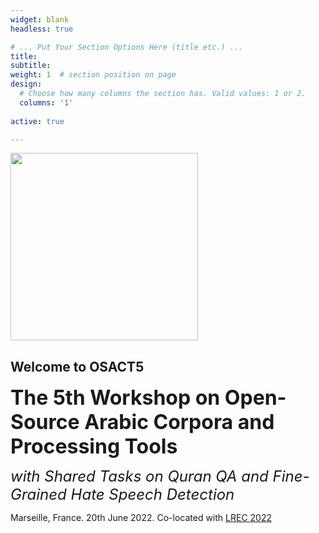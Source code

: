 ```yaml
---
widget: blank
headless: true

# ... Put Your Section Options Here (title etc.) ...
title: 
subtitle:
weight: 1  # section position on page
design:
  # Choose how many columns the section has. Valid values: 1 or 2.
  columns: '1'
  
active: true

---
```

<div class="container">
<div class="row">
  <div class="col-md-2 mx-auto col-md-6  hero-media">
        <img src="/media/icon_huaf2d1e5590a294691138a9a9f98ba1a7_29433_400x0_resize_lanczos_3.png" srcset="/media/icon_huaf2d1e5590a294691138a9a9f98ba1a7_29433_1200x0_resize_lanczos_3.png 1200w,/media/icon_huaf2d1e5590a294691138a9a9f98ba1a7_29433_800x0_resize_lanczos_3.png 800w,/media/icon_huaf2d1e5590a294691138a9a9f98ba1a7_29433_400x0_resize_lanczos_3.png 400w" width="300" height="300" alt=""> 
  </div>
  <div class="col-2 col-md-6 text-center text-md-right">
      <div class="container text-center">
        <h2>Welcome to OSACT5</h2>
        <font size="6"><b>The 5th Workshop on Open-Source Arabic Corpora and Processing Tools</b></font>
        <p><font size="5"><i>with Shared Tasks on Quran QA and Fine-Grained Hate Speech Detection</i></font></p>
		<p>Marseille, France. 20th June 2022. Co-located with <a href="https://lrec2022.lrec-conf.org/en/">LREC 2022</a></p>
      </div>
    </header></div>
  </div>
</div>
    </div>